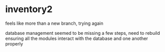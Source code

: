 # inventory2
feels like more than a new branch, trying again

database management seemed to be missing a few steps, need to rebuild ensuring all the modules interact with the database and one another properly
